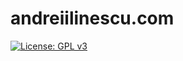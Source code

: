 # andreiilinescu.com
[![License: GPL v3](https://img.shields.io/badge/License-GPLv3-blue.svg)](https://www.gnu.org/licenses/gpl-3.0)

